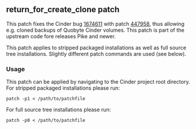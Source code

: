 
## return_for_create_clone patch

This patch fixes the Cinder bug [1674611](https://bugs.launchpad.net/cinder/+bug/1674611) with patch [447958](https://review.openstack.org/#/c/447958/), thus allowing e.g. cloned backups of Quobyte Cinder volumes.
This patch is part of the upstream code fore releases Pike and newer.

This patch applies to stripped packaged installations as well as full source tree installations. Slightly different patch commands are used (see below).

### Usage

This patch can be applied by navigating to the Cinder project root directory. For stripped packaged installations please run:

    patch -p1 < /path/to/patchfile

For full source tree installations please run:

    patch -p0 < /path/to/patchfile

